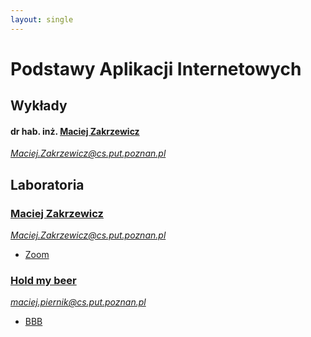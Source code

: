 ```yaml
---
layout: single
---
```

# Podstawy Aplikacji Internetowych

## Wykłady
#### dr hab. inż. [Maciej Zakrzewicz](http://www.zakrzewicz.pl/lectures.php) 
*Maciej.Zakrzewicz@cs.put.poznan.pl*

## Laboratoria
### [Maciej Zakrzewicz](http://www.zakrzewicz.pl/lectures.php) 
*Maciej.Zakrzewicz@cs.put.poznan.pl*
- [Zoom](https://us02web.zoom.us/j/82358416655?pwd=d0JuQUtvb2EyQm82bTNwN2pYalNJQT09)

### [Hold my beer](http://www.cs.put.poznan.pl/mpiernik/students.html)
*maciej.piernik@cs.put.poznan.pl*
- [BBB](https://ekursy.put.poznan.pl/mod/bigbluebuttonbn/view.php?id=784878)

